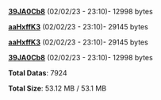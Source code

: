 [**39JA0Cb8**](/data/39JA0Cb8.txt) (02/02/23 - 23:10)- 12998 bytes

[**aaHxffK3**](/data/aaHxffK3.txt) (02/02/23 - 23:10)- 29145 bytes

[**aaHxffK3**](/data/aaHxffK3.txt) (02/02/23 - 23:10)- 29145 bytes

[**39JA0Cb8**](/data/39JA0Cb8.txt) (02/02/23 - 23:10)- 12998 bytes

**Total Datas**: 7924

**Total Size**: 53.12 MB / 53.1 MB